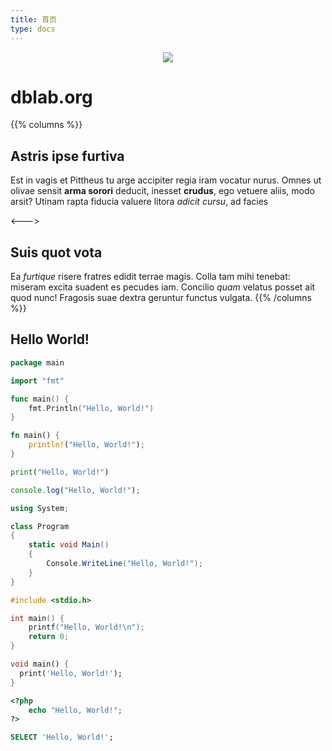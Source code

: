 ```yaml
---
title: 首页
type: docs
---
```


<div align=center><img src="/logo.png"></div>

# dblab.org

{{% columns %}}
## Astris ipse furtiva

Est in vagis et Pittheus tu arge accipiter regia iram vocatur nurus. Omnes ut
olivae sensit **arma sorori** deducit, inesset **crudus**, ego vetuere aliis,
modo arsit? Utinam rapta fiducia valuere litora _adicit cursu_, ad facies

<--->

## Suis quot vota

Ea _furtique_ risere fratres edidit terrae magis. Colla tam mihi tenebat:
miseram excita suadent es pecudes iam. Concilio _quam_ velatus posset ait quod
nunc! Fragosis suae dextra geruntur functus vulgata.
{{% /columns %}}


## Hello World!

```go
package main

import "fmt"

func main() {
    fmt.Println("Hello, World!")
}
```

```rust
fn main() {
    println!("Hello, World!");
}
```

```python
print("Hello, World!")
```

```js
console.log("Hello, World!");
```

```csharp
using System;

class Program
{
    static void Main()
    {
        Console.WriteLine("Hello, World!");
    }
}
```

```c
#include <stdio.h>

int main() {
    printf("Hello, World!\n");
    return 0;
}
```

```dart
void main() {
  print('Hello, World!');
}
```

```php
<?php
    echo "Hello, World!";
?>
```

```sql
SELECT 'Hello, World!';
```